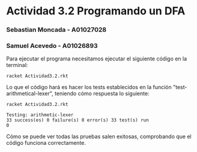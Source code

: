 # Actividad 3.2 Programando un DFA
### Sebastian Moncada - A01027028
### Samuel Acevedo - A01026893

Para ejecutar el programa necesitamos ejecutar el siguiente código en la terminal:

```terminal
racket Actividad3.2.rkt
```

Lo que el código hará es hacer los tests establecidos en la función "test-arithmetical-lexer", teniendo cómo respuesta lo siguiente:

```terminal
racket Actividad3.2.rkt 

Testing: arithmetic-lexer
33 success(es) 0 failure(s) 0 error(s) 33 test(s) run
0
```

Cómo se puede ver todas las pruebas salen exitosas, comprobando que el código funciona correctamente.
